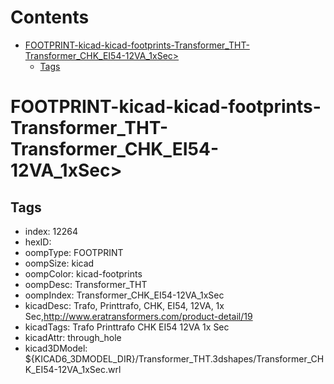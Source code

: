 



Contents
========

* [FOOTPRINT-kicad-kicad-footprints-Transformer_THT-Transformer_CHK_EI54-12VA_1xSec>](#footprint-kicad-kicad-footprints-transformer_tht-transformer_chk_ei54-12va_1xsec)
	* [Tags](#tags)

# FOOTPRINT-kicad-kicad-footprints-Transformer_THT-Transformer_CHK_EI54-12VA_1xSec>

## Tags

- index: 12264
- hexID: 
- oompType: FOOTPRINT
- oompSize: kicad
- oompColor: kicad-footprints
- oompDesc: Transformer_THT
- oompIndex: Transformer_CHK_EI54-12VA_1xSec
- kicadDesc: Trafo, Printtrafo, CHK, EI54, 12VA, 1x Sec,http://www.eratransformers.com/product-detail/19
- kicadTags: Trafo Printtrafo CHK EI54 12VA 1x Sec
- kicadAttr: through_hole
- kicad3DModel: ${KICAD6_3DMODEL_DIR}/Transformer_THT.3dshapes/Transformer_CHK_EI54-12VA_1xSec.wrl
